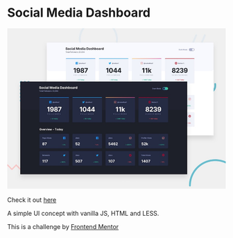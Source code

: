 # Social Media Dashboard

![Image of Yaktocat](/assets/desktop-preview.jpg)

Check it out [here](https://fm-social-media-dashboard-one.vercel.app/)

A simple UI concept with vanilla JS, HTML and LESS.

This is a challenge by [Frontend Mentor](https://www.frontendmentor.io/challenges/social-media-dashboard-with-theme-switcher-6oY8ozp_H)

